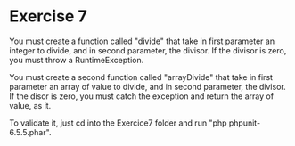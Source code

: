# Exercise 7

You must create a function called "divide" that take in first parameter an integer to divide, and in second parameter, the divisor. If the divisor is zero, you must throw a RuntimeException.

You must create a second function called "arrayDivide" that take in first parameter an array of value to divide, and in second parameter, the divisor. If the disor is zero, you must catch the exception and return the array of value, as it.

To validate it, just cd into the Exercice7 folder and run "php phpunit-6.5.5.phar".
